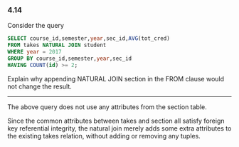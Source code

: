 ### 4.14

Consider the query

```SQL
SELECT course_id,semester,year,sec_id,AVG(tot_cred)
FROM takes NATURAL JOIN student
WHERE year = 2017
GROUP BY course_id,semester,year,sec_id
HAVING COUNT(id) >= 2; 
```
Explain why appending NATURAL JOIN section in the FROM clause would not change the result.

---

The above query does not use any attributes from the section table. 

Since the common attributes between takes and section all satisfy foreign key referential integrity, the natural join merely adds some extra attributes to the existing takes relation, without adding or removing any tuples.